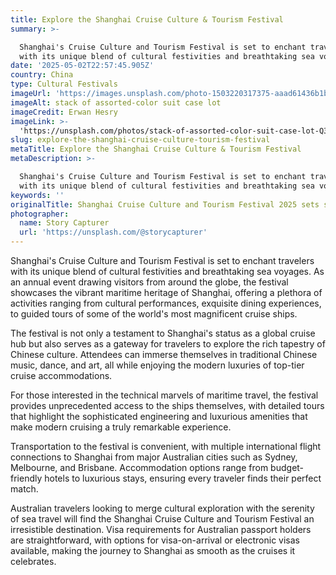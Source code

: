 ```yaml
---
title: Explore the Shanghai Cruise Culture & Tourism Festival
summary: >-

  Shanghai's Cruise Culture and Tourism Festival is set to enchant travelers
  with its unique blend of cultural festivities and breathtaking sea voyages...
date: '2025-05-02T22:57:45.905Z'
country: China
type: Cultural Festivals
imageUrl: 'https://images.unsplash.com/photo-1503220317375-aaad61436b1b'
imageAlt: stack of assorted-color suit case lot
imageCredit: Erwan Hesry
imageLink: >-
  'https://unsplash.com/photos/stack-of-assorted-color-suit-case-lot-Q34YB7yjAxA'
slug: explore-the-shanghai-cruise-culture-tourism-festival
metaTitle: Explore the Shanghai Cruise Culture & Tourism Festival
metaDescription: >-

  Shanghai's Cruise Culture and Tourism Festival is set to enchant travelers
  with its unique blend of cultural festivities and breathtaking sea voyages...
keywords: ''
originalTitle: Shanghai Cruise Culture and Tourism Festival 2025 sets sail - China Daily
photographer:
  name: Story Capturer
  url: 'https://unsplash.com/@storycapturer'
---
```






Shanghai's Cruise Culture and Tourism Festival is set to enchant travelers with its unique blend of cultural festivities and breathtaking sea voyages. As an annual event drawing visitors from around the globe, the festival showcases the vibrant maritime heritage of Shanghai, offering a plethora of activities ranging from cultural performances, exquisite dining experiences, to guided tours of some of the world's most magnificent cruise ships.

The festival is not only a testament to Shanghai's status as a global cruise hub but also serves as a gateway for travelers to explore the rich tapestry of Chinese culture. Attendees can immerse themselves in traditional Chinese music, dance, and art, all while enjoying the modern luxuries of top-tier cruise accommodations.

For those interested in the technical marvels of maritime travel, the festival provides unprecedented access to the ships themselves, with detailed tours that highlight the sophisticated engineering and luxurious amenities that make modern cruising a truly remarkable experience.

Transportation to the festival is convenient, with multiple international flight connections to Shanghai from major Australian cities such as Sydney, Melbourne, and Brisbane. Accommodation options range from budget-friendly hotels to luxurious stays, ensuring every traveler finds their perfect match.

Australian travelers looking to merge cultural exploration with the serenity of sea travel will find the Shanghai Cruise Culture and Tourism Festival an irresistible destination. Visa requirements for Australian passport holders are straightforward, with options for visa-on-arrival or electronic visas available, making the journey to Shanghai as smooth as the cruises it celebrates.
